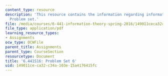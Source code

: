 ```yaml
---
content_type: resource
description: 'This resource contains the information regarding information theory:
  Problem set.'
file: /media/courses/6-441-information-theory-spring-2016/149011ceca32c34a103e15a4176415fc_MIT6_441S16_problem_set6.pdf
file_type: application/pdf
learning_resource_types:
- Assignments
ocw_type: OCWFile
parent_title: Assignments
parent_type: CourseSection
resourcetype: Document
title: '6.441S16: Problem Set 6'
uid: 149011ce-ca32-c34a-103e-15a4176415fc
---
```

